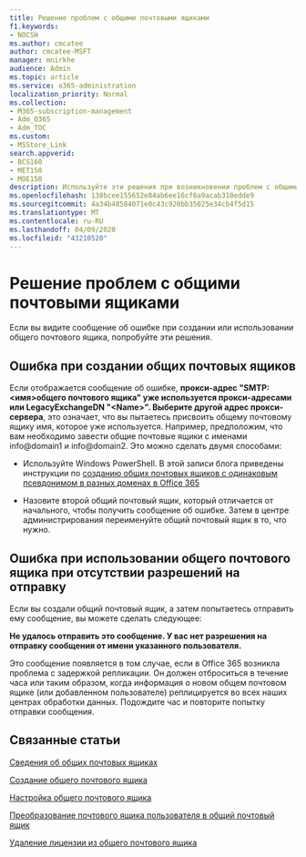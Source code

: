 ```yaml
---
title: Решение проблем с общими почтовыми ящиками
f1.keywords:
- NOCSH
ms.author: cmcatee
author: cmcatee-MSFT
manager: mnirkhe
audience: Admin
ms.topic: article
ms.service: o365-administration
localization_priority: Normal
ms.collection:
- M365-subscription-management
- Adm_O365
- Adm_TOC
ms.custom:
- MSStore_Link
search.appverid:
- BCS160
- MET150
- MOE150
description: Используйте эти решения при возникновении проблем с общими почтовыми ящиками.
ms.openlocfilehash: 138bcee155652e84ab6ee16cf6a9acab310edde9
ms.sourcegitcommit: 4a34b48584071e0c43c920bb35025e34cb4f5d15
ms.translationtype: MT
ms.contentlocale: ru-RU
ms.lasthandoff: 04/09/2020
ms.locfileid: "43210520"
---
```

# <a name="resolve-issues-with-shared-mailboxes"></a>Решение проблем с общими почтовыми ящиками

Если вы видите сообщение об ошибке при создании или использовании общего почтового ящика, попробуйте эти решения. 

## <a name="error-when-creating-shared-mailboxes"></a>Ошибка при создании общих почтовых ящиков
<a name="bkmk_Fix"> </a>

Если отображается сообщение об ошибке, **прокси-адрес "SMTP: <имя\>общего почтового ящика" уже используется прокси-адресами или LegacyExchangeDN "\<Name>". Выберите другой адрес прокси-сервера**, это означает, что вы пытаетесь присвоить общему почтовому ящику имя, которое уже используется. Например, предположим, что вам необходимо завести общие почтовые ящики с именами info@domain1 и info@domain2. Это можно сделать двумя способами:

  - Используйте Windows PowerShell. В этой записи блога приведены инструкции по [созданию общих почтовых ящиков с одинаковым псевдонимом в разных доменах в Office 365](https://www.cogmotive.com/blog/office-365-tips/create-shared-mailboxes-with-same-alias-at-different-domains-in-office-365)
    
  - Назовите второй общий почтовый ящик, который отличается от начального, чтобы получить сообщение об ошибке. Затем в центре администрирования переименуйте общий почтовый ящик в то, что нужно.

## <a name="error-about-not-having-send-permissions-when-using-a-shared-mailbox"></a>Ошибка при использовании общего почтового ящика при отсутствии разрешений на отправку

Если вы создали общий почтовый ящик, а затем попытаетесь отправить ему сообщение, вы можете сделать следующее:

**Не удалось отправить это сообщение. У вас нет разрешения на отправку сообщения от имени указанного пользователя.**

Это сообщение появляется в том случае, если в Office 365 возникла проблема с задержкой репликации. Он должен отброситься в течение часа или таким образом, когда информация о новом общем почтовом ящике (или добавленном пользователе) реплицируется во всех наших центрах обработки данных. Подождите час и повторите попытку отправки сообщения.

## <a name="related-articles"></a>Связанные статьи

[Сведения об общих почтовых ящиках](about-shared-mailboxes.md)

[Создание общего почтового ящика](create-a-shared-mailbox.md)

[Настройка общего почтового ящика](configure-a-shared-mailbox.md)

[Преобразование почтового ящика пользователя в общий почтовый ящик](convert-user-mailbox-to-shared-mailbox.md)

[Удаление лицензии из общего почтового ящика](remove-license-from-shared-mailbox.md)


    


